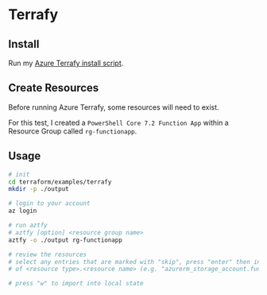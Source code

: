 # Terrafy

## Install

Run my [Azure Terrafy install script](https://github.com/adamrushuk/tools-install/blob/master/aztfy.sh).

## Create Resources

Before running Azure Terrafy, some resources will need to exist.

For this test, I created a `PowerShell Core 7.2 Function App` within a Resource Group called `rg-functionapp`.

## Usage

```bash
# init
cd terraform/examples/terrafy
mkdir -p ./output

# login to your account
az login

# run aztfy
# aztfy [option] <resource group name>
aztfy -o ./output rg-functionapp

# review the resources
# select any entries that are marked with "skip", press "enter" then input the Terraform resource address in form
# of <resource type>.<resource name> (e.g. "azurerm_storage_account.func_app")

# press "w" to import into local state
```
